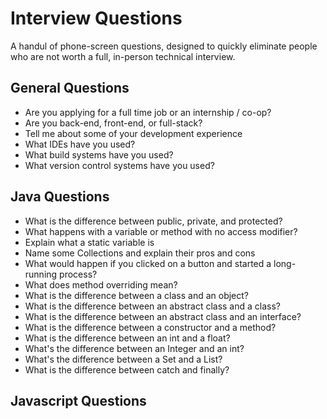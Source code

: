 # Interview Questions #

A handul of phone-screen questions, designed to quickly eliminate people who
are not worth a full, in-person technical interview.

## General Questions ##

* Are you applying for a full time job or an internship / co-op?
* Are you back-end, front-end, or full-stack?
* Tell me about some of your development experience
* What IDEs have you used?
* What build systems have you used?
* What version control systems have you used?

## Java Questions ##

* What is the difference between public, private, and protected?
* What happens with a variable or method with no access modifier?
* Explain what a static variable is
* Name some Collections and explain their pros and cons
* What would happen if you clicked on a button and started a long-running process?
* What does method overriding mean?
* What is the difference between a class and an object?
* What is the difference between an abstract class and a class?
* What is the difference between an abstract class and an interface?
* What is the difference between a constructor and a method?
* What is the difference between an int and a float?
* What's the difference between an Integer and an int?
* What's the difference between a Set and a List?
* What is the difference between catch and finally?

## Javascript Questions ##

